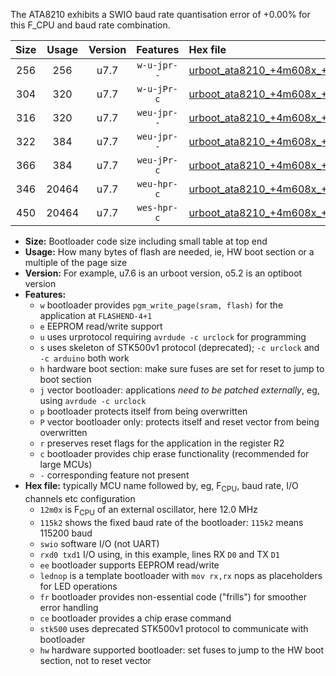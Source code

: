 The ATA8210 exhibits a SWIO baud rate quantisation error of +0.00% for this F_CPU and baud rate combination.

|Size|Usage|Version|Features|Hex file|
|:-:|:-:|:-:|:-:|:--|
|256|256|u7.7|`w-u-jpr--`|[urboot_ata8210_+4m608x_++38k4_swio_rxb0_txb1_lednop.hex](https://raw.githubusercontent.com/stefanrueger/urboot.hex/main/mcus/ata8210/external_oscillator/fcpu_+4m608x/br_++38k4/urboot_ata8210_+4m608x_++38k4_swio_rxb0_txb1_lednop.hex)|
|304|320|u7.7|`w-u-jPr-c`|[urboot_ata8210_+4m608x_++38k4_swio_rxb0_txb1_lednop_fr_ce.hex](https://raw.githubusercontent.com/stefanrueger/urboot.hex/main/mcus/ata8210/external_oscillator/fcpu_+4m608x/br_++38k4/urboot_ata8210_+4m608x_++38k4_swio_rxb0_txb1_lednop_fr_ce.hex)|
|316|320|u7.7|`weu-jpr--`|[urboot_ata8210_+4m608x_++38k4_swio_rxb0_txb1_ee.hex](https://raw.githubusercontent.com/stefanrueger/urboot.hex/main/mcus/ata8210/external_oscillator/fcpu_+4m608x/br_++38k4/urboot_ata8210_+4m608x_++38k4_swio_rxb0_txb1_ee.hex)|
|322|384|u7.7|`weu-jpr--`|[urboot_ata8210_+4m608x_++38k4_swio_rxb0_txb1_ee_lednop.hex](https://raw.githubusercontent.com/stefanrueger/urboot.hex/main/mcus/ata8210/external_oscillator/fcpu_+4m608x/br_++38k4/urboot_ata8210_+4m608x_++38k4_swio_rxb0_txb1_ee_lednop.hex)|
|366|384|u7.7|`weu-jPr-c`|[urboot_ata8210_+4m608x_++38k4_swio_rxb0_txb1_ee_lednop_fr_ce.hex](https://raw.githubusercontent.com/stefanrueger/urboot.hex/main/mcus/ata8210/external_oscillator/fcpu_+4m608x/br_++38k4/urboot_ata8210_+4m608x_++38k4_swio_rxb0_txb1_ee_lednop_fr_ce.hex)|
|346|20464|u7.7|`weu-hpr-c`|[urboot_ata8210_+4m608x_++38k4_swio_rxb0_txb1_ee_lednop_fr_ce_hw.hex](https://raw.githubusercontent.com/stefanrueger/urboot.hex/main/mcus/ata8210/external_oscillator/fcpu_+4m608x/br_++38k4/urboot_ata8210_+4m608x_++38k4_swio_rxb0_txb1_ee_lednop_fr_ce_hw.hex)|
|450|20464|u7.7|`wes-hpr-c`|[urboot_ata8210_+4m608x_++38k4_swio_rxb0_txb1_ee_lednop_fr_ce_stk500_hw.hex](https://raw.githubusercontent.com/stefanrueger/urboot.hex/main/mcus/ata8210/external_oscillator/fcpu_+4m608x/br_++38k4/urboot_ata8210_+4m608x_++38k4_swio_rxb0_txb1_ee_lednop_fr_ce_stk500_hw.hex)|

- **Size:** Bootloader code size including small table at top end
- **Usage:** How many bytes of flash are needed, ie, HW boot section or a multiple of the page size
- **Version:** For example, u7.6 is an urboot version, o5.2 is an optiboot version
- **Features:**
  + `w` bootloader provides `pgm_write_page(sram, flash)` for the application at `FLASHEND-4+1`
  + `e` EEPROM read/write support
  + `u` uses urprotocol requiring `avrdude -c urclock` for programming
  + `s` uses skeleton of STK500v1 protocol (deprecated); `-c urclock` and `-c arduino` both work
  + `h` hardware boot section: make sure fuses are set for reset to jump to boot section
  + `j` vector bootloader: applications *need to be patched externally*, eg, using `avrdude -c urclock`
  + `p` bootloader protects itself from being overwritten
  + `P` vector bootloader only: protects itself and reset vector from being overwritten
  + `r` preserves reset flags for the application in the register R2
  + `c` bootloader provides chip erase functionality (recommended for large MCUs)
  + `-` corresponding feature not present
- **Hex file:** typically MCU name followed by, eg, F<sub>CPU</sub>, baud rate, I/O channels etc configuration
  + `12m0x` is F<sub>CPU</sub> of an external oscillator, here 12.0 MHz
  + `115k2` shows the fixed baud rate of the bootloader: `115k2` means 115200 baud
  + `swio` software I/O (not UART)
  + `rxd0 txd1` I/O using, in this example, lines RX `D0` and TX `D1`
  + `ee` bootloader supports EEPROM read/write
  + `lednop` is a template bootloader with `mov rx,rx` nops as placeholders for LED operations
  + `fr` bootloader provides non-essential code ("frills") for smoother error handling
  + `ce` bootloader provides a chip erase command
  + `stk500` uses deprecated STK500v1 protocol to communicate with bootloader
  + `hw` hardware supported bootloader: set fuses to jump to the HW boot section, not to reset vector
